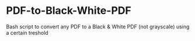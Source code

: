 # PDF-to-Black-White-PDF
Bash script to convert any PDF to a Black &amp; White PDF (not grayscale) using a certain treshold
